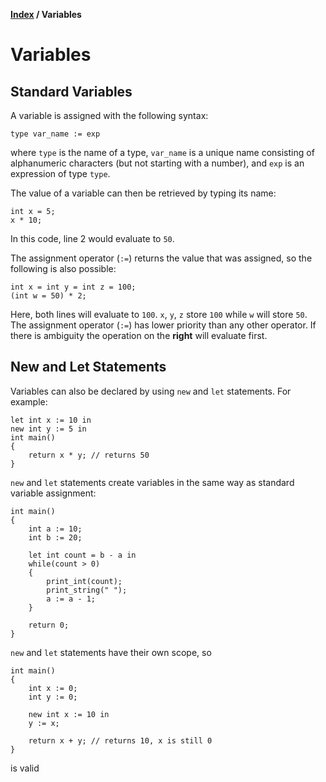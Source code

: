 **[Index](index) / Variables**

# Variables

## Standard Variables
A variable is assigned with the following syntax:
```
type var_name := exp
```
where `type` is the name of a type, `var_name` is a unique name consisting of alphanumeric characters (but not starting with a number), and `exp` is an expression of type `type`.

The value of a variable can then be retrieved by typing its name:
```
int x = 5;
x * 10;
```
In this code, line 2 would evaluate to `50`.

The assignment operator (`:=`) returns the value that was assigned, so the following is also possible:
```
int x = int y = int z = 100;
(int w = 50) * 2;
```
Here, both lines will evaluate to `100`. `x`, `y`, `z` store `100` while `w` will store `50`.
The assignment operator (`:=`) has lower priority than any other operator. If there is ambiguity the operation on the **right** will evaluate first.

## New and Let Statements
Variables can also be declared by using `new` and `let` statements. For example:
```
let int x := 10 in
new int y := 5 in
int main()
{
    return x * y; // returns 50
}
```

`new` and `let` statements create variables in the same way as standard variable assignment:
```
int main()
{
    int a := 10;
    int b := 20;
    
    let int count = b - a in
    while(count > 0)
    {
        print_int(count);
        print_string(" ");
        a := a - 1;
    }
    
    return 0;
}
```

`new` and `let` statements have their own scope, so
```
int main()
{
    int x := 0;
    int y := 0;
    
    new int x := 10 in
    y := x;
    
    return x + y; // returns 10, x is still 0
}
```
is valid